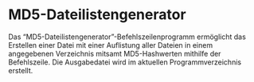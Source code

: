 # MD5-Dateilistengenerator
Das “MD5-Dateilistengenerator”-Befehlszeilenprogramm ermöglicht das Erstellen einer Datei mit einer Auflistung aller Dateien in einem angegebenen Verzeichnis mitsamt MD5-Hashwerten mithilfe der Befehlszeile. Die Ausgabedatei wird im aktuellen Programmverzeichnis erstellt.
